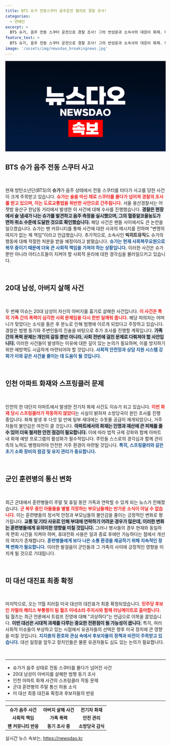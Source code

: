 ```yaml
---
title: BTS 슈가 전동스쿠터 음주운전 혐의로 경찰 조사!
categories:
  - 연예인
excerpt: >
  BTS 슈가, 음주 전동 스쿠터 운전으로 경찰 조사! 그의 반성문과 소속사의 대응이 화제. 다음은 70대 아버지 살해 사건, 인천 전기차 화재 소식도 놓치지 마세요!
feature_text: >
  BTS 슈가, 음주 전동 스쿠터 운전으로 경찰 조사! 그의 반성문과 소속사의 대응이 화제. 다음은 70대 아버지 살해 사건, 인천 전기차 화재 소식도 놓치지 마세요!
image: '/assets/img/newsdao_breakingnews.jpg'
---
```


<p><img src="/assets/img/newsdao_breakingnews.jpg" alt="bookingtag 속보" /></p>

<h2 data-ke-size="size26">BTS 슈가 음주 전동 스쿠터 사고</h2>

<p data-ke-size="size16">&nbsp;</p>

<p data-ke-size="size16">현재 방탄소년단(BTS)의 <b>슈가</b>가 음주 상태에서 전동 스쿠터를 타다가 사고를 당한 사건이 크게 주목받고 있습니다. <b><span style="color: #ee2323;">슈가는 술을 마신 채로 스쿠터를 몰다가 넘어져 경찰의 조사를 받고 있으며, 이는 도로교통법을 위반한 사안으로 간주됩니다.</span></b> 서울 용산경찰서는 어젯밤 용산구 한남동 거리에서 발생한 이 사건에 대해 수사를 진행했습니다. <b><span style="background-color: #21538527;">경찰은 현장에서 술 냄새가 나는 슈가를 발견하고 음주 측정을 실시했으며, 그의 혈중알코올농도가 면허 취소 수준에 도달한 것으로 확인했습니다.</span></b> 해당 사건은 팬들 사이에서도 큰 논란을 일으켰습니다. 슈가는 팬 커뮤니티를 통해 사건에 대한 사과의 메시지를 전하며 "변명의 여지가 없는 제 책임"이라고 언급했습니다. 추가적으로, 소속사인 <b>빅히트뮤직</b>도 슈가의 행동에 대해 적절한 처분을 받을 예정이라고 밝혔습니다. <b><span style="color: #1a5490;">슈가는 현재 사회복무요원으로 복무 중이기 때문에 더욱 큰 사회적 책임을 가져야 하는 상황입니다.</span></b> 이러한 사건은 슈가뿐만 아니라 아티스트들이 지켜야 할 사회적 윤리에 대한 경각심을 불러일으키고 있습니다.</p>

<p data-ke-size="size16">&nbsp;</p>

<h2 data-ke-size="size26">20대 남성, 아버지 살해 사건</h2>

<p data-ke-size="size16">&nbsp;</p>

<p data-ke-size="size16">두 번째 이슈는 20대 남성이 자신의 아버지를 흉기로 살해한 사건입니다. <b><span style="color: #ee2323;">이 사건은 특히 가족 간의 폭력이 심각한 사회 문제임을 다시 한번 일깨워 줍니다.</span></b> 해당 피의자는 어머니가 맞았다는 소식을 들은 후 분노로 인해 범행에 이르게 되었다고 주장하고 있습니다. 경찰은 범행 동기와 주변인들의 진술을 바탕으로 추가 조사를 진행할 계획입니다. <b><span style="background-color: #21538527;">가족 간의 폭력 문제는 개인의 갈등 뿐만 아니라, 사회 전반에 걸친 문제로 다뤄져야 할 사안입니다.</span></b> 이러한 사건들이 발생하는 이유에 대한 깊이 있는 논의가 필요하며, 이를 방지하기 위한 예방책도 시급하게 마련되어야 할 것입니다. <b><span style="color: #1a5490;">사회적 안전망과 상담 지원 시스템 강화가 이와 같은 사건을 줄이는 데 도움이 될 것입니다.</span></b></p>

<p data-ke-size="size16">&nbsp;</p>

<h2 data-ke-size="size26">인천 아파트 화재와 스프링클러 문제</h2>

<p data-ke-size="size16">&nbsp;</p>

<p data-ke-size="size16">인천의 한 대단지 아파트에서 발생한 전기차 화재 사건도 이슈가 되고 있습니다. <b><span style="color: #ee2323;">이번 화재 당시 스프링클러가 작동하지 않았다</span></b>는 사실이 밝혀져 소방당국이 원인 조사를 진행 중입니다. 화재 발생 후 다섯 일 만에 일부 세대에는 수돗물 공급이 재개되었으나, 거주자들의 불안감은 여전히 클 것입니다. <b><span style="background-color: #21538527;">아파트에서의 화재는 인명과 재산에 큰 피해를 줄 수 있어 더욱 철저한 안전 점검이 필요합니다.</span></b> 이에 따라 법적 규제 강화와 함께 아파트 내 화재 예방 프로그램의 활성화가 필수적입니다. 주민들 스스로의 경각심과 함께 관리 측의 노력도 병행되어야 안전한 거주 환경이 마련될 것입니다. <b><span style="color: #1a5490;">특히, 스프링클러와 같은 초기 소화 장비의 점검 및 유지 관리가 중요합니다.</span></b></p>

<p data-ke-size="size16">&nbsp;</p>

<h2 data-ke-size="size26">군인 훈련병의 통신 변화</h2>

<p data-ke-size="size16">&nbsp;</p>

<p data-ke-size="size16">최근 군대에서 훈련병들이 주말 및 휴일 동안 가족과 연락할 수 있게 되는 뉴스가 전해졌습니다. <b><span style="color: #ee2323;">군 복무 중인 아들들을 별별 걱정하는 부모님들께는 반가운 소식이 아닐 수 없습니다.</span></b> 이는 훈련병들의 정서적 안정과 부모님들의 불안감을 줄이는 긍정적인 변화로 평가됩니다. <b><span style="background-color: #21538527;">교통 및 기타 사유로 인해 부대에 연락하기 어려운 경우가 많은데, 이러한 변화는 훈련병들에게 유의미한 영향을 미칠 것입니다.</span></b> 그러나 병사들의 경우 현재와 동일하게 면회 시간을 지켜야 하며, 휴대전화 사용은 일과 종료 후에만 가능하다는 점에서 개선의 여지가 존재합니다. <b><span style="color: #1a5490;">훈련병들에게 보다 나은 소통 환경을 제공하기 위해 지속적인 정책 변화가 필요합니다.</span></b> 이러한 발걸음이 군인들과 그 가족의 사이에 긍정적인 영향을 미치게 될 것으로 기대됩니다.</p>

<p data-ke-size="size16">&nbsp;</p>

<h2 data-ke-size="size26">미 대선 대진표 최종 확정</h2>

<p data-ke-size="size16">&nbsp;</p>

<p data-ke-size="size16">마지막으로, 오는 11월 치러질 미국 대선의 대진표가 최종 확정되었습니다. <b><span style="color: #ee2323;">민주당 후보인 카멀라 해리스 부통령이 팀 월즈 미네소타 주지사와 함께 러닝메이트로 출마합니다.</span></b> 팀 월즈는 최근 언론에서 트럼프 진영에 대해 "괴상하다"는 언급으로 이목을 끌었습니다. <b><span style="background-color: #21538527;">이번 대선은 시대적 과제를 다루는 중요한 전환점이 될 가능성이 큽니다.</span></b> 특히, 여러 사회적 이슈들이 부상하고 있는 시점에서 유권자들의 선택은 향후 미국 정치에 큰 영향을 미칠 것입니다. <b><span style="color: #1a5490;">지지층의 환호와 관심 속에서 후보자들의 정책과 비전이 주목받고 있습니다.</span></b> 대선 일정을 앞두고 정치인들은 물론 유권자들도 심도 있는 논의가 필요합니다. </p>

<p data-ke-size="size16">&nbsp;</p>

<hr />

<ul>
    <li>슈가가 음주 상태로 전동 스쿠터를 몰다가 넘어진 사건</li>
    <li>20대 남성이 아버지를 살해한 범행 동기 조사</li>
    <li>인천 아파트 화재 사건의 스프링클러 작동 문제</li>
    <li>군대 훈련병의 주말 통신 허용 소식</li>
    <li>미 대선 최종 대진표 확정과 후보자들의 반응</li>
</ul>

<hr />

<table style="width: 100%;">
    <tr>
        <td style="text-align: center; height: 17px;"><b>슈가 음주 사건</b></td>
        <td style="text-align: center; height: 17px;"><b>아버지 살해 사건</b></td>
        <td style="text-align: center; height: 17px;"><b>전기차 화재</b></td>
    </tr>
    <tr>
        <td style="text-align: center; height: 17px;"><b>사회적 책임</b></td>
        <td style="text-align: center; height: 17px;"><b>가족 폭력</b></td>
        <td style="text-align: center; height: 17px;"><b>안전 관리</b></td>
    </tr>
    <tr>
        <td style="text-align: center; height: 17px;"><b>팬 커뮤니티 반응</b></td>
        <td style="text-align: center; height: 17px;"><b>동기 조사 중</b></td>
        <td style="text-align: center; height: 17px;"><b>소방당국 감식</b></td>
    </tr>
</table>
실시간 뉴스 속보는, <a href="https://newsdao.kr" rel="dofollow">https://newsdao.kr</a>


